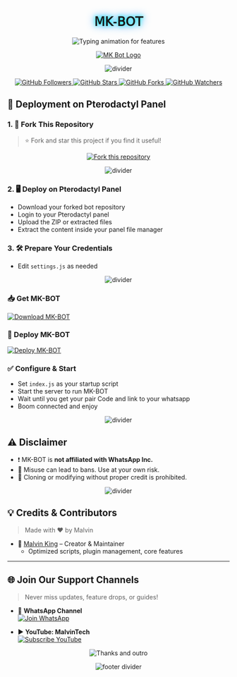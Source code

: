 <!-- MK-BOT README HEADER -->

<!-- Title -->
<h1 align="center" style="font-family: 'Orbitron', sans-serif; text-shadow: 0 0 10px #00ffff, 0 0 20px #0088ff;">
  𝖬𝖪-𝖡𝖮𝖳
</h1>

<!-- Typing Animation -->
<p align="center">
  <img src="https://readme-typing-svg.demolab.com?font=Orbitron&weight=600&size=25&duration=4000&pause=1000&color=00F7FF&center=true&vCenter=true&width=500&lines=ULTIMATE+WHATSAPP+BOT;MULTI-DEVICE+SUPPORT;POWERED+BY+BAILEYS;FAST++SECURE++RELIABLE" alt="Typing animation for features" />
</p>

<!-- Logo -->
<p align="center">
  <a href="https://github.com/XdKing2">
    <img alt="MK Bot Logo" height="auto" src="https://files.catbox.moe/641pvo.jpg">
  </a>
</p>

<!-- Divider GIF -->
<p align="center"><img src="https://i.imgur.com/LyHic3i.gif" alt="divider"/></p>

<!-- GitHub Badges -->
<p align="center">
  <a href="https://github.com/XdKing2?tab=followers">
    <img src="https://img.shields.io/github/followers/XdKing2?label=Followers&style=flat&color=blue" alt="GitHub Followers" />
  </a>
  <a href="https://github.com/XdKing2/Mk-bot/stargazers">
    <img src="https://img.shields.io/github/stars/XdKing2/Mk-bot?label=Stars&style=flat&color=brightgreen" alt="GitHub Stars" />
  </a>
  <a href="https://github.com/XdKing2/Mk-bot/network/members">
    <img src="https://img.shields.io/github/forks/XdKing2/Mk-bot?label=Forks&style=flat&color=orange" alt="GitHub Forks" />
  </a>
  <a href="https://github.com/XdKing2/Mk-bot/watchers">
    <img src="https://img.shields.io/github/watchers/XdKing2/Mk-bot?label=Watching&style=flat&color=purple" alt="GitHub Watchers" />
  </a>
</p>

<!-- Deployment Section -->
## 🚀 Deployment on Pterodactyl Panel

### 1. 🍴 Fork This Repository
> ⭐ Fork and star this project if you find it useful!

<p align="center">
  <a href="https://github.com/XdKing2/Mk-bot/fork">
    <img src="https://img.shields.io/badge/FORK-MK%20BOT-indigo?style=for-the-badge&logo=stackshare" alt="Fork this repository">
  </a>
</p>

<p align="center"><img src="https://i.imgur.com/LyHic3i.gif" alt="divider"/></p>


### 2. 🖥 Deploy on Pterodactyl Panel

- Download your forked bot repository
- Login to your Pterodactyl panel
- Upload the ZIP or extracted files
- Extract the content inside your panel file manager

### 3. 🛠 Prepare Your Credentials

- Edit `settings.js` as needed

  

<p align="center"><img src="https://i.imgur.com/LyHic3i.gif" alt="divider"/></p>

### 📥 Get MK-BOT

<p align="left">
  <a href="https://github.com/XdKing2/Mk-bot/archive/refs/heads/main.zip" target="_blank">
    <img src="https://img.shields.io/badge/Download%20Bot-file-FF009D?style=for-the-badge&logo=github&logoColor=white" alt="Download MK-BOT" />
  </a>
</p>

### 🚀 Deploy MK-BOT

<p align="left">
  <a href="https://dash.hmvhostings.com/register?ref=GKTSTyFY" target="_blank">
    <img src="https://img.shields.io/badge/Deploy%20Bot-panel-FF0099?style=for-the-badge&logo=vercel&logoColor=white" alt="Deploy MK-BOT" />
  </a>
</p>

### ✅ Configure & Start

- Set `index.js` as your startup script
- Start the server to run MK-BOT
- Wait until you get your pair Code and link to your whatsapp
- Boom connected and enjoy 

<p align="center"><img src="https://i.imgur.com/LyHic3i.gif" alt="divider"/></p>

## ⚠️ Disclaimer

- ❗ MK-BOT is **not affiliated with WhatsApp Inc.**
- 🚫 Misuse can lead to bans. Use at your own risk.
- 🛑 Cloning or modifying without proper credit is prohibited.

<p align="center"><img src="https://i.imgur.com/LyHic3i.gif" alt="divider"/></p>

## 💡 Credits & Contributors

> Made with ❤️ by Malvin

- 👤 [Malvin King](https://github.com/XdKing2) – Creator & Maintainer  
  - Optimized scripts, plugin management, core features

---

## 🌐 Join Our Support Channels

> Never miss updates, feature drops, or guides!

- 📢 **WhatsApp Channel**  
  [![Join WhatsApp](https://img.shields.io/badge/Join%20WhatsApp-Channel-25D366?style=for-the-badge&logo=whatsapp&logoColor=white)](https://whatsapp.com/channel/0029VbA6MSYJUM2TVOzCSb2A)

- ▶️ **YouTube: MalvinTech**  
  [![Subscribe YouTube](https://img.shields.io/badge/Subscribe-YouTube-FF0000?style=for-the-badge&logo=youtube&logoColor=white)](https://youtube.com/@malvintech2)

<!-- Farewell Typing SVG -->
<p align="center">
  <img src="https://readme-typing-svg.demolab.com?font=Anton&size=25&pause=998&color=F51FFF&background=F7F2F20A&vCenter=true&random=false&width=340&lines=Have+a%F0%9F%91%8B!+Day;updates+are+always+done;Thanks+all+fam🚀♥️🦜" alt="Thanks and outro" />
</p>

<p align="center">
  <img src="https://i.imgur.com/LyHic3i.gif" alt="footer divider" />
</p>
